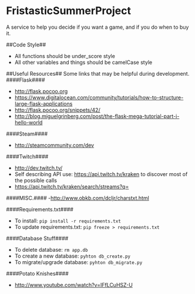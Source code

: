 FristasticSummerProject
=======================

A service to help you decide if you want a game, and if you do when to buy it.

##Code Style##
- All functions should be under_score style
- All other variables and things should be camelCase style

##Useful Resources##
Some links that may be helpful during development.
####Flask####
- http://flask.pocoo.org
- https://www.digitalocean.com/community/tutorials/how-to-structure-large-flask-applications
- http://flask.pocoo.org/snippets/42/
- http://blog.miguelgrinberg.com/post/the-flask-mega-tutorial-part-i-hello-world

####Steam####
- http://steamcommunity.com/dev

####Twitch####
- http://dev.twitch.tv/
- Self describing API use: https://api.twitch.tv/kraken to discover most of the possible calls
- https://api.twitch.tv/kraken/search/streams?q=<gamenamehere>

####MISC.####
-http://www.obkb.com/dcljr/charstxt.html


####Requirements.txt####
- To install: ```pip install -r requirements.txt```
- To update requirements.txt: ```pip freeze > requirements.txt```

####Database Stuff####
- To delete database: ```rm app.db```
- To create a new database: ```pyhton db_create.py```
- To migrate/upgrade database: ```pyhton db_migrate.py```

####Potato Knishes####
- http://www.youtube.com/watch?v=IFfLCuHSZ-U
